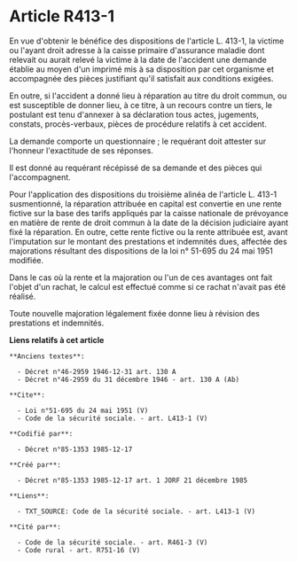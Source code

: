 # Article R413-1

En vue d'obtenir le bénéfice des dispositions de l'article L. 413-1, la victime ou l'ayant droit adresse à la caisse primaire
d'assurance maladie dont relevait ou aurait relevé la victime à la date de l'accident une demande établie au moyen d'un
imprimé mis à sa disposition par cet organisme et accompagnée des pièces justifiant qu'il satisfait aux conditions exigées. 

En outre, si l'accident a donné lieu à réparation au titre du droit commun, ou est susceptible de donner lieu, à ce titre, à
un recours contre un tiers, le postulant est tenu d'annexer à sa déclaration tous actes, jugements, constats, procès-verbaux,
pièces de procédure relatifs à cet accident. 

La demande comporte un questionnaire ; le requérant doit attester sur l'honneur l'exactitude de ses réponses. 

Il est donné au requérant récépissé de sa demande et des pièces qui l'accompagnent. 

Pour l'application des dispositions du troisième alinéa de l'article L. 413-1 susmentionné, la réparation attribuée en
capital est convertie en une rente fictive sur la base des tarifs appliqués par la caisse nationale de prévoyance en matière
de rente de droit commun à la date de la décision judiciaire ayant fixé la réparation. En outre, cette rente fictive ou la
rente attribuée est, avant l'imputation sur le montant des prestations et indemnités dues, affectée des majorations résultant
des dispositions de la loi n° 51-695 du 24 mai 1951 modifiée. 

Dans le cas où la rente et la majoration ou l'un de ces avantages ont fait l'objet d'un rachat, le calcul est effectué comme
si ce rachat n'avait pas été réalisé. 

Toute nouvelle majoration légalement fixée donne lieu à révision des prestations et indemnités.

**Liens relatifs à cet article**

	**Anciens textes**:

	  - Décret n°46-2959 1946-12-31 art. 130 A
	  - Décret n°46-2959 du 31 décembre 1946 - art. 130 A (Ab)

	**Cite**:

	  - Loi n°51-695 du 24 mai 1951 (V)
	  - Code de la sécurité sociale. - art. L413-1 (V)

	**Codifié par**:

	  - Décret n°85-1353 1985-12-17

	**Créé par**:

	  - Décret n°85-1353 1985-12-17 art. 1 JORF 21 décembre 1985

	**Liens**:

	  - TXT_SOURCE: Code de la sécurité sociale. - art. L413-1 (V)

	**Cité par**:

	  - Code de la sécurité sociale. - art. R461-3 (V)
	  - Code rural - art. R751-16 (V)
